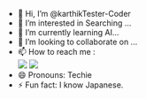 - 👋 Hi, I’m @karthikTester-Coder
- 👀 I’m interested in Searching ...
- 🌱 I’m currently learning AI...
- 💞️ I’m looking to collaborate on ...
- 📫 How to reach me :
 <br /> [<img src="https://img.shields.io/badge/Gmail-D14836?style=for-the-badge&logo=gmail&logoColor=white" />](https://mail.google.com/mail/u/karthiksankar099@gmail.com) [<img src="https://img.shields.io/badge/LinkedIn-0077B5?style=for-the-badge&logo=linkedin&logoColor=white" />](https://www.linkedin.com/in/karthik-sankar-644518323/)
- 😄 Pronouns: Techie
- ⚡ Fun fact: I know Japanese.

<!---
karthikTester-Coder/karthikTester-Coder is a ✨ special ✨ repository because its `README.md` (this file) appears on your GitHub profile.
You can click the Preview link to take a look at your changes.
--->
